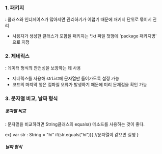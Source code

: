 ### 1. 패키지

: 클래스와 인터페이스가 많아지면 관리하기가 어렵기 때문에 패키지 단위로 묶어서 관리

- 사용자가 생성한 클래스가 포함될 패키지는 *.kt 파일 첫행에 
  'package 패키지명' 으로 지정

### 2. 제네릭스

: 데이터 형식의 안전성을 보장하는 데 사용

- 제네릭스를 사용해 strList에 문자열만 들어가도록 설정 가능
- 코드의 마지막 행은 컴파일 오류가 발생하기 때문에 미리 문제점을 확인 가능


### 3. 문자열 비교, 날짜 형식
##### 문자열 비교
: 문자열을 비교하려면 String클래스의 equals() 메소드를 사용하는 것이 좋다.

ex) var str : String = "hi"
if(str.equals("hi")){
  //문자열이 같으면 실행
}

##### 날짜 형식
